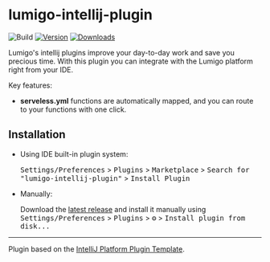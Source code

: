 # lumigo-intellij-plugin

![Build](https://github.com/lumigo-io/lumigo-intellij-plugin/workflows/Build/badge.svg)
[![Version](https://img.shields.io/jetbrains/plugin/v/PLUGIN_ID.svg)](https://plugins.jetbrains.com/plugin/PLUGIN_ID)
[![Downloads](https://img.shields.io/jetbrains/plugin/d/PLUGIN_ID.svg)](https://plugins.jetbrains.com/plugin/PLUGIN_ID)

Lumigo's intellij plugins improve your day-to-day work and save you precious time.
With this plugin you can integrate with the Lumigo platform right from your IDE.

Key features:
- <b>serveless.yml</b> functions are automatically mapped, and you can route to your functions with one click. 

## Installation

- Using IDE built-in plugin system:
  
  <kbd>Settings/Preferences</kbd> > <kbd>Plugins</kbd> > <kbd>Marketplace</kbd> > <kbd>Search for "lumigo-intellij-plugin"</kbd> >
  <kbd>Install Plugin</kbd>
  
- Manually:

  Download the [latest release](https://github.com/lumigo-io/lumigo-intellij-plugin/releases/latest) and install it manually using
  <kbd>Settings/Preferences</kbd> > <kbd>Plugins</kbd> > <kbd>⚙️</kbd> > <kbd>Install plugin from disk...</kbd>


---
Plugin based on the [IntelliJ Platform Plugin Template][template].

[template]: https://github.com/JetBrains/intellij-platform-plugin-template

<!-- Plugin description -->
<!-- Plugin description end -->
